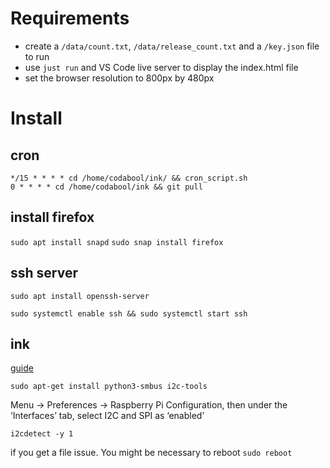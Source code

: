 # Requirements
- create a `/data/count.txt`, `/data/release_count.txt` and a `/key.json` file to run
- use `just run` and VS Code live server to display the index.html file
- set the browser resolution to 800px by 480px

# Install
## cron 

```
*/15 * * * * cd /home/codabool/ink/ && cron_script.sh
0 * * * * cd /home/codabool/ink && git pull
```


## install firefox

`sudo apt install snapd`
`sudo snap install firefox`

## ssh server

`sudo apt install openssh-server`

`sudo systemctl enable ssh && sudo systemctl start ssh`

## ink

[guide](https://core-electronics.com.au/guides/raspberry-pi/colour-e-ink-display-raspberry-pi/)

`sudo apt-get install python3-smbus i2c-tools`

Menu -> Preferences -> Raspberry Pi Configuration, then under the ‘Interfaces’ tab, select I2C and SPI as ‘enabled’

`i2cdetect -y 1`

if you get a file issue. You might be necessary to reboot `sudo reboot`